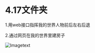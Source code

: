 # 4.17文件夹

1.用web接口指挥我的世界人物前后左右后退

2.通过网页在我的世界里建房子

![Imagetext](https://github.com/shiep18/EIS2020/blob/master/students/Tian%20Haodong/4.17/4.17%E7%94%A8web%E6%8E%A5%E5%8F%A3%E6%8C%87%E6%8C%A5%E4%BA%BA%E7%89%A9%E7%A7%BB%E5%8A%A8.gif)

